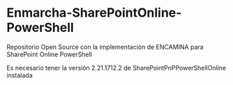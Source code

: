 # Enmarcha-SharePointOnline-PowerShell
Repositorio Open Source con la implementación de ENCAMINA para SharePoint Online PowerShell 

Es necesario tener la versión 2.21.1712.2 de SharePointPnPPowerShellOnline instalada